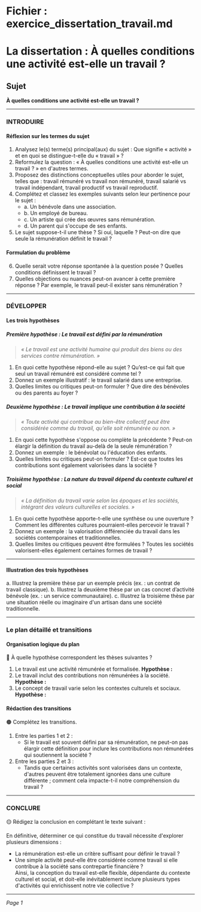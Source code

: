 # Fichier : exercice_dissertation_travail.md

# La dissertation : À quelles conditions une activité est-elle un travail ?

## Sujet
**À quelles conditions une activité est-elle un travail ?**

---

### INTRODUIRE

#### Réflexion sur les termes du sujet

1. Analysez le(s) terme(s) principal(aux) du sujet : Que signifie « activité » et en quoi se distingue-t-elle du « travail » ?
2. Reformulez la question : « À quelles conditions une activité est-elle un travail ? » en d'autres termes.
3. Proposez des distinctions conceptuelles utiles pour aborder le sujet, telles que : travail rémunéré vs travail non rémunéré, travail salarié vs travail indépendant, travail productif vs travail reproductif.
4. Complétez et classez les exemples suivants selon leur pertinence pour le sujet :
   - a. Un bénévole dans une association.
   - b. Un employé de bureau.
   - c. Un artiste qui crée des œuvres sans rémunération.
   - d. Un parent qui s'occupe de ses enfants.
5. Le sujet suppose-t-il une thèse ? Si oui, laquelle ? Peut-on dire que seule la rémunération définit le travail ?

#### Formulation du problème

6. Quelle serait votre réponse spontanée à la question posée ? Quelles conditions définissent le travail ?
7. Quelles objections ou nuances peut-on avancer à cette première réponse ? Par exemple, le travail peut-il exister sans rémunération ?

---

### DÉVELOPPER

#### Les trois hypothèses

##### Première hypothèse : Le travail est défini par la rémunération

> *« Le travail est une activité humaine qui produit des biens ou des services contre rémunération. »*

1. En quoi cette hypothèse répond-elle au sujet ? Qu’est-ce qui fait que seul un travail rémunéré est considéré comme tel ?
2. Donnez un exemple illustratif : le travail salarié dans une entreprise.
3. Quelles limites ou critiques peut-on formuler ? Que dire des bénévoles ou des parents au foyer ?

##### Deuxième hypothèse : Le travail implique une contribution à la société

> *« Toute activité qui contribue au bien-être collectif peut être considérée comme du travail, qu'elle soit rémunérée ou non. »*

1. En quoi cette hypothèse s'oppose ou complète la précédente ? Peut-on élargir la définition du travail au-delà de la seule rémunération ?
2. Donnez un exemple : le bénévolat ou l'éducation des enfants.
3. Quelles limites ou critiques peut-on formuler ? Est-ce que toutes les contributions sont également valorisées dans la société ?

##### Troisième hypothèse : La nature du travail dépend du contexte culturel et social

> *« La définition du travail varie selon les époques et les sociétés, intégrant des valeurs culturelles et sociales. »*

1. En quoi cette hypothèse apporte-t-elle une synthèse ou une ouverture ? Comment les différentes cultures pourraient-elles percevoir le travail ?
2. Donnez un exemple : la valorisation différenciée du travail dans les sociétés contemporaines et traditionnelles.
3. Quelles limites ou critiques peuvent être formulées ? Toutes les sociétés valorisent-elles également certaines formes de travail ?

---

#### Illustration des trois hypothèses

a. Illustrez la première thèse par un exemple précis (ex. : un contrat de travail classique).
b. Illustrez la deuxième thèse par un cas concret d’activité bénévole (ex. : un service communautaire).
c. Illustrez la troisième thèse par une situation réelle ou imaginaire d'un artisan dans une société traditionnelle.

---

### Le plan détaillé et transitions

#### Organisation logique du plan

🔴 À quelle hypothèse correspondent les thèses suivantes ?

1. Le travail est une activité rémunérée et formalisée. **Hypothèse :**
2. Le travail inclut des contributions non rémunérées à la société. **Hypothèse :**
3. Le concept de travail varie selon les contextes culturels et sociaux. **Hypothèse :**

#### Rédaction des transitions

🟠 Complétez les transitions.

1. Entre les parties 1 et 2 :  
   - Si le travail est souvent défini par sa rémunération, ne peut-on pas élargir cette définition pour inclure les contributions non rémunérées qui soutiennent la société ?
2. Entre les parties 2 et 3 :  
   - Tandis que certaines activités sont valorisées dans un contexte, d'autres peuvent être totalement ignorées dans une culture différente ; comment cela impacte-t-il notre compréhension du travail ?

---

### CONCLURE

🟡 Rédigez la conclusion en complétant le texte suivant :

En définitive, déterminer ce qui constitue du travail nécessite d'explorer plusieurs dimensions :  
- La rémunération est-elle un critère suffisant pour définir le travail ?  
- Une simple activité peut-elle être considérée comme travail si elle contribue à la société sans contrepartie financière ?  
Ainsi, la conception du travail est-elle flexible, dépendante du contexte culturel et social, et doit-elle inévitablement inclure plusieurs types d'activités qui enrichissent notre vie collective ? 

--- 

*Page 1*